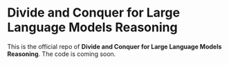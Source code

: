 # Divide and Conquer for Large Language Models Reasoning
This is the official repo of **Divide and Conquer for Large Language Models Reasoning**. The code is coming soon.
